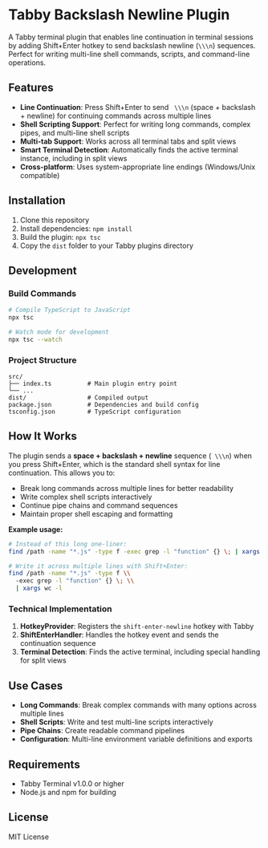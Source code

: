 # Tabby Backslash Newline Plugin

A Tabby terminal plugin that enables line continuation in terminal sessions by adding Shift+Enter hotkey to send backslash newline (`\\\n`) sequences. Perfect for writing multi-line shell commands, scripts, and command-line operations.

## Features

- **Line Continuation**: Press Shift+Enter to send ` \\\n` (space + backslash + newline) for continuing commands across multiple lines
- **Shell Scripting Support**: Perfect for writing long commands, complex pipes, and multi-line shell scripts
- **Multi-tab Support**: Works across all terminal tabs and split views  
- **Smart Terminal Detection**: Automatically finds the active terminal instance, including in split views
- **Cross-platform**: Uses system-appropriate line endings (Windows/Unix compatible)

## Installation

1. Clone this repository
2. Install dependencies: `npm install`
3. Build the plugin: `npx tsc`
4. Copy the `dist` folder to your Tabby plugins directory

## Development

### Build Commands

```bash
# Compile TypeScript to JavaScript
npx tsc

# Watch mode for development
npx tsc --watch
```

### Project Structure

```
src/
├── index.ts          # Main plugin entry point
└── ...
dist/                 # Compiled output
package.json          # Dependencies and build config
tsconfig.json         # TypeScript configuration
```

## How It Works

The plugin sends a **space + backslash + newline** sequence (` \\\n`) when you press Shift+Enter, which is the standard shell syntax for line continuation. This allows you to:

- Break long commands across multiple lines for better readability
- Write complex shell scripts interactively
- Continue pipe chains and command sequences
- Maintain proper shell escaping and formatting

**Example usage:**
```bash
# Instead of this long one-liner:
find /path -name "*.js" -type f -exec grep -l "function" {} \; | xargs wc -l

# Write it across multiple lines with Shift+Enter:
find /path -name "*.js" -type f \\
  -exec grep -l "function" {} \; \\
  | xargs wc -l
```

### Technical Implementation

1. **HotkeyProvider**: Registers the `shift-enter-newline` hotkey with Tabby
2. **ShiftEnterHandler**: Handles the hotkey event and sends the continuation sequence
3. **Terminal Detection**: Finds the active terminal, including special handling for split views

## Use Cases

- **Long Commands**: Break complex commands with many options across multiple lines
- **Shell Scripts**: Write and test multi-line scripts interactively
- **Pipe Chains**: Create readable command pipelines
- **Configuration**: Multi-line environment variable definitions and exports

## Requirements

- Tabby Terminal v1.0.0 or higher
- Node.js and npm for building

## License

MIT License